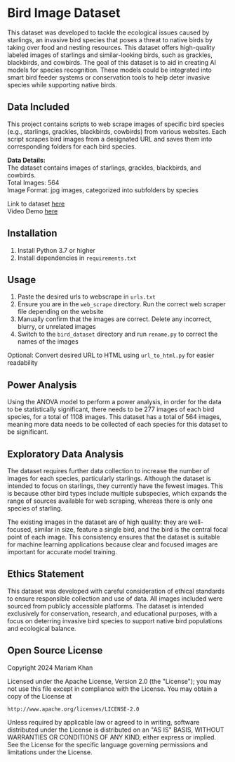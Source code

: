 # Bird Image Dataset
This dataset was developed to tackle the ecological issues caused by starlings, an invasive bird species that poses a threat to native birds by taking over food and nesting resources. This dataset offers high-quality labeled images of starlings and similar-looking birds, such as grackles, blackbirds, and cowbirds. The goal of this dataset is to aid in creating AI models for species recognition. These models could be integrated into smart bird feeder systems or conservation tools to help deter invasive species while supporting native birds.
  
## Data Included
This project contains scripts to web scrape images of specific bird species (e.g., starlings, grackles, blackbirds, cowbirds) from various websites. Each script scrapes bird images from a designated URL and saves them into corresponding folders for each bird species.

**Data Details:**  
The dataset contains images of starlings, grackles, blackbirds, and cowbirds.  
Total Images: 564  
Image Format: jpg images, categorized into subfolders by species  

Link to dataset [here](https://www.kaggle.com/datasets/mariamkhan13/starling-grackle-cowbird-and-blackbird-dataset/data)  
Video Demo [here](https://drive.google.com/file/d/1PgETStzMoRD6_EXgVctqN5IQE4pZguDh/view?usp=sharing)  
## Installation
1. Install Python 3.7 or higher
2. Install dependencies in ```requirements.txt```
  
## Usage
1. Paste the desired urls to webscrape in ```urls.txt```
2. Ensure you are in the ```web_scrape``` directory. Run the correct web scraper file depending on the website  
3. Manually confirm that the images are correct. Delete any incorrect, blurry, or unrelated images
4. Switch to the ```bird_dataset``` directory and run ```rename.py``` to correct the names of the images

Optional: Convert desired URL to HTML using ```url_to_html.py``` for easier readability

## Power Analysis
Using the ANOVA model to perform a power analysis, in order for the data to be statistically significant, there needs to be 277 images of each bird species, for a total of 1108 images. This dataset has a total of 564 images, meaning more data needs to be collected of each species for this dataset to be significant.
  
## Exploratory Data Analysis
The dataset requires further data collection to increase the number of images for each species, particularly starlings. Although the dataset is intended to focus on starlings, they currently have the fewest images. This is because other bird types include multiple subspecies, which expands the range of sources available for web scraping, whereas there is only one species of starling.

The existing images in the dataset are of high quality: they are well-focused, similar in size, feature a single bird, and the bird is the central focal point of each image. This consistency ensures that the dataset is suitable for machine learning applications because clear and focused images are important for accurate model training.
  
## Ethics Statement
This dataset was developed with careful consideration of ethical standards to ensure responsible collection and use of data. All images included were sourced from publicly accessible platforms. The dataset is intended exclusively for conservation, research, and educational purposes, with a focus on deterring invasive bird species to support native bird populations and ecological balance.
  
## Open Source License

Copyright 2024 Mariam Khan  
  
Licensed under the Apache License, Version 2.0 (the "License");
you may not use this file except in compliance with the License.
You may obtain a copy of the License at
  
    http://www.apache.org/licenses/LICENSE-2.0
  
Unless required by applicable law or agreed to in writing, software
distributed under the License is distributed on an "AS IS" BASIS,
WITHOUT WARRANTIES OR CONDITIONS OF ANY KIND, either express or implied.
See the License for the specific language governing permissions and
limitations under the License.
